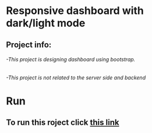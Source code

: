 # Responsive dashboard with dark/light mode
## Project info:
###### -This project is designing dashboard using bootstrap.
###### -This project is not related to the server side and backend

# Run
## To run this roject click [this link](https://saeid-gholami.github.io/Dashboard/)

